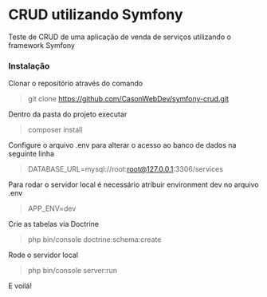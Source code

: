 # CRUD utilizando Symfony

Teste de CRUD de uma aplicação de venda de serviços utilizando o framework Symfony 

### Instalação

Clonar o repositório através do comando
> git clone https://github.com/CasonWebDev/symfony-crud.git

Dentro da pasta do projeto executar
> composer install

Configure o arquivo .env para alterar o acesso ao banco de dados na seguinte linha
> DATABASE_URL=mysql://root:root@127.0.0.1:3306/services

Para rodar o servidor local é necessário atribuir environment dev no arquivo .env
> APP_ENV=dev

Crie as tabelas via Doctrine
> php bin/console doctrine:schema:create

Rode o servidor local
> php bin/console server:run

E voilá!
